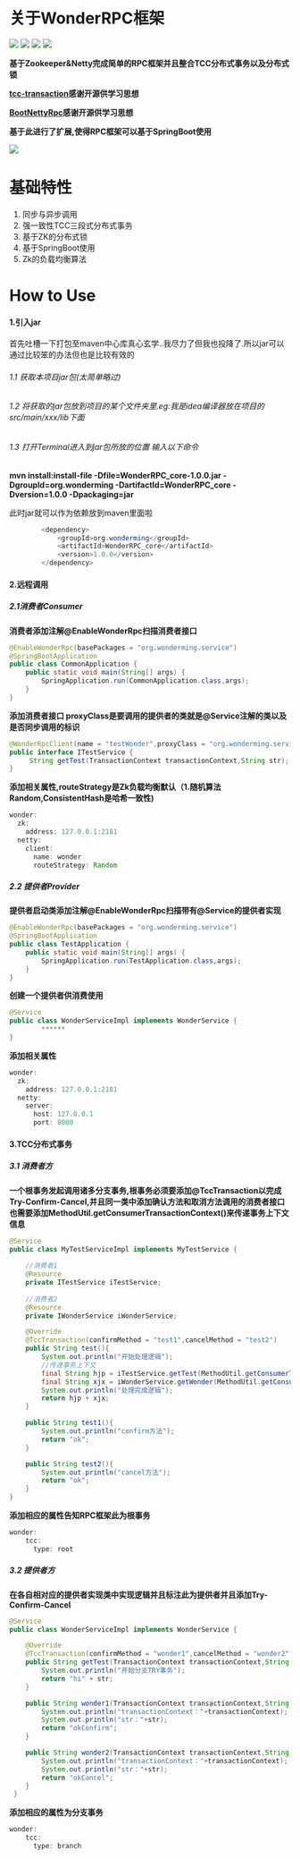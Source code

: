 # 关于WonderRPC框架
![](https://img.shields.io/aur/license/android-studio) ![](https://img.shields.io/badge/language-java-orange.svg) ![](https://img.shields.io/appveyor/ci/gruntjs/grunt) ![](https://img.shields.io/maven-central/v/org.apache.maven/apache-maven)


**基于Zookeeper&Netty完成简单的RPC框架并且整合TCC分布式事务以及分布式锁**



**[tcc-transaction](https://github.com/changmingxie/tcc-transaction)感谢开源供学习思想**


**[BootNettyRpc](https://github.com/forezp/BootNettyRpc)感谢开源供学习思想**



**基于此进行了扩展,使得RPC框架可以基于SpringBoot使用**

![](https://raw.githubusercontent.com/WonderMing13/MarkDownImage/master/WonderRPC.jpg)

# 基础特性

1. 同步与异步调用
2. 强一致性TCC三段式分布式事务
3. 基于ZK的分布式锁
4. 基于SpringBoot使用
5. Zk的负载均衡算法



# How to Use
#### 1.引入jar
首先吐槽一下打包至maven中心库真心玄学..我尽力了但我也投降了.所以jar可以通过比较笨的办法但也是比较有效的
###### 1.1 获取本项目jar包(太简单略过)
###### 1.2 将获取的jar包放到项目的某个文件夹里.eg:我是idea编译器放在项目的src/main/xxx/lib下面
###### 1.3 打开Terminal进入到jar包所放的位置 输入以下命令

**mvn install:install-file -Dfile=WonderRPC_core-1.0.0.jar -DgroupId=org.wonderming -DartifactId=WonderRPC_core -Dversion=1.0.0 -Dpackaging=jar**


此时jar就可以作为依赖放到maven里面啦

```java
        <dependency>
            <groupId>org.wonderming</groupId>
            <artifactId>WonderRPC_core</artifactId>
            <version>1.0.0</version>
        </dependency>
```
     
#### 2.远程调用

##### 2.1消费者Consumer

**消费者添加注解@EnableWonderRpc扫描消费者接口**

```java
@EnableWonderRpc(basePackages = "org.wonderming.service")
@SpringBootApplication
public class CommonApplication {
    public static void main(String[] args) {
        SpringApplication.run(CommonApplication.class,args);
    }
}
```

**添加消费者接口 proxyClass是要调用的提供者的类就是@Service注解的类以及是否同步调用的标识**

```java
@WonderRpcClient(name = "testWonder",proxyClass = "org.wonderming.service.WonderServiceImpl",isSync = true)
public interface ITestService {
     String getTest(TransactionContext transactionContext,String str);
}
```

**添加相关属性,routeStrategy是Zk负载均衡默认（1.随机算法Random,ConsistentHash是哈希一致性)**

```java
wonder:
  zk:
    address: 127.0.0.1:2181
  netty:
    client:
      name: wonder
      routeStrategy: Random
```



##### 2.2 提供者Provider

**提供者启动类添加注解@EnableWonderRpc扫描带有@Service的提供者实现**

```java
@EnableWonderRpc(basePackages = "org.wonderming.service")
@SpringBootApplication
public class TestApplication {
    public static void main(String[] args) {
        SpringApplication.run(TestApplication.class,args);
    }
}
```

**创建一个提供者供消费使用**

```java
@Service
public class WonderServiceImpl implements WonderService {
		******
}
```

**添加相关属性**

```java
wonder:
  zk:
    address: 127.0.0.1:2181
  netty:
    server:
      host: 127.0.0.1
      port: 8000
```



#### 3.TCC分布式事务

##### 3.1 消费者方

**一个根事务发起调用诸多分支事务,根事务必须要添加@TccTransaction以完成Try-Confirm-Cancel,并且同一类中添加确认方法和取消方法调用的消费者接口也需要添加MethodUtil.getConsumerTransactionContext()来传递事务上下文信息**

```java
@Service
public class MyTestServiceImpl implements MyTestService {
    
  	//消费者1
    @Resource
    private ITestService iTestService;
		
  	//消费者2
    @Resource
    private IWonderService iWonderService;

    @Override
    @TccTransaction(confirmMethod = "test1",cancelMethod = "test2")
    public String test(){
        System.out.println("开始处理逻辑");
        //传递事务上下文
        final String hjp = iTestService.getTest(MethodUtil.getConsumerTransactionContext(), "HJP");
        final String xjx = iWonderService.getWonder(MethodUtil.getConsumerTransactionContext(), "XJX");
        System.out.println("处理完成逻辑");
        return hjp + xjx;
    }

    public String test1(){
        System.out.println("confirm方法");
        return "ok";
    }

    public String test2(){
        System.out.println("cancel方法");
        return "ok";
    }
}
```

**添加相应的属性告知RPC框架此为根事务**

```java
wonder:
    tcc:
      type: root
```

##### 3.2 提供者方

**在各自相对应的提供者实现类中实现逻辑并且标注此为提供者并且添加Try-Confirm-Cancel**

```java
@Service
public class WonderServiceImpl implements WonderService {

    @Override
    @TccTransaction(confirmMethod = "wonder1",cancelMethod = "wonder2",type = MethodType.PROVIDER)
    public String getTest(TransactionContext transactionContext,String str) {
        System.out.println("开始分支TRY事务");
        return "hi" + str;
    }

    public String wonder1(TransactionContext transactionContext,String str){
        System.out.println("transactionContext："+transactionContext);
        System.out.println("str："+str);
        return "okConfirm";
    }

    public String wonder2(TransactionContext transactionContext,String str){
        System.out.println("transactionContext："+transactionContext);
        System.out.println("str："+str);
        return "okCancel";
    }
 }
```

**添加相应的属性为分支事务**

```java
wonder:
    tcc:
      type: branch
```

